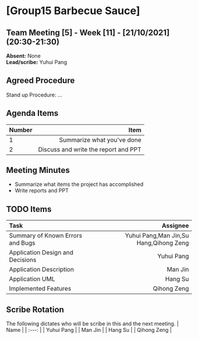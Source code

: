 # [Group15 Barbecue Sauce]



## Team Meeting [5] - Week [11] - [21/10/2021] (20:30-21:30)
**Absent:** None
<br>
**Lead/scribe:** Yuhui Pang

## Agreed Procedure
Stand up Procedure: ...

## Agenda Items
| Number | Item |
| :--- | ---: |
| 1 | Summarize what you've done |
| 2 | Discuss and write the report and PPT |

## Meeting Minutes
- Summarize what items the project has accomplished
- Write reports and PPT

## TODO Items
| Task | Assignee |
| :--- | ---: |
| Summary of Known Errors and Bugs | Yuhui Pang,Man Jin,Su Hang,Qihong Zeng |
| Application Design and Decisions |                             Yuhui Pang |
| Application Description |                                Man Jin |
| Application UML     |                    Hang Su |
| Implemented Features | Qihong Zeng |

## Scribe Rotation
The following dictates who will be scribe in this and the next meeting.
| Name |
| :---: |
| Yuhui Pang |
| Man Jin |
| Hang Su |
| Qihong Zeng |